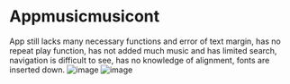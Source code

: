 # Appmusicmusicont
App still lacks many necessary functions and error of text margin, has no repeat play function, has not added much music and has limited search, navigation is difficult to see, has no knowledge of alignment, fonts are inserted down.
![image](https://user-images.githubusercontent.com/63357133/163662239-563a26fc-a99b-48c8-a2ab-a09799d3484a.png)
![image](https://user-images.githubusercontent.com/63357133/163662264-433cddb7-a68a-4d6d-93f6-7285c44d26d9.png)
